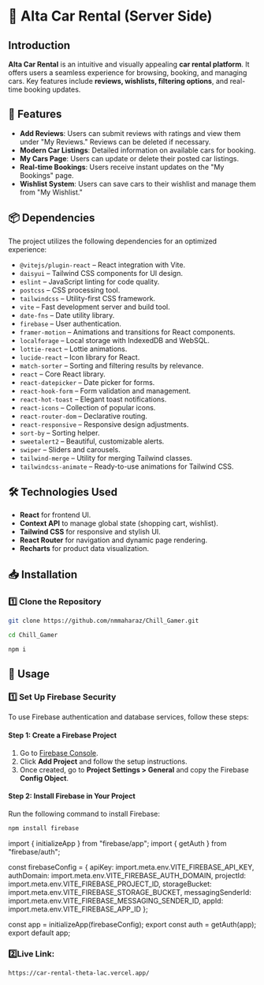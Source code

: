 # 🚗 Alta Car Rental (Server Side)

## Introduction
**Alta Car Rental** is an intuitive and visually appealing **car rental platform**. It offers users a seamless experience for browsing, booking, and managing cars. Key features include **reviews, wishlists, filtering options**, and real-time booking updates.

## 🚀 Features
- **Add Reviews**: Users can submit reviews with ratings and view them under "My Reviews." Reviews can be deleted if necessary.
- **Modern Car Listings**: Detailed information on available cars for booking.
- **My Cars Page**: Users can update or delete their posted car listings.
- **Real-time Bookings**: Users receive instant updates on the "My Bookings" page.
- **Wishlist System**: Users can save cars to their wishlist and manage them from "My Wishlist."

## 📦 Dependencies
The project utilizes the following dependencies for an optimized experience:
- `@vitejs/plugin-react` – React integration with Vite.
- `daisyui` – Tailwind CSS components for UI design.
- `eslint` – JavaScript linting for code quality.
- `postcss` – CSS processing tool.
- `tailwindcss` – Utility-first CSS framework.
- `vite` – Fast development server and build tool.
- `date-fns` – Date utility library.
- `firebase` – User authentication.
- `framer-motion` – Animations and transitions for React components.
- `localforage` – Local storage with IndexedDB and WebSQL.
- `lottie-react` – Lottie animations.
- `lucide-react` – Icon library for React.
- `match-sorter` – Sorting and filtering results by relevance.
- `react` – Core React library.
- `react-datepicker` – Date picker for forms.
- `react-hook-form` – Form validation and management.
- `react-hot-toast` – Elegant toast notifications.
- `react-icons` – Collection of popular icons.
- `react-router-dom` – Declarative routing.
- `react-responsive` – Responsive design adjustments.
- `sort-by` – Sorting helper.
- `sweetalert2` – Beautiful, customizable alerts.
- `swiper` – Sliders and carousels.
- `tailwind-merge` – Utility for merging Tailwind classes.
- `tailwindcss-animate` – Ready-to-use animations for Tailwind CSS.

## 🛠️ Technologies Used
- **React** for frontend UI.
- **Context API** to manage global state (shopping cart, wishlist).
- **Tailwind CSS** for responsive and stylish UI.
- **React Router** for navigation and dynamic page rendering.
- **Recharts** for product data visualization.

## 📥 Installation

### 1️⃣ Clone the Repository  
```sh
git clone https://github.com/nmmaharaz/Chill_Gamer.git
```
```sh
cd Chill_Gamer
```
```sh
npm i
```

## 🚀 Usage

### 1️⃣ Set Up Firebase Security  

To use Firebase authentication and database services, follow these steps:

#### **Step 1: Create a Firebase Project**
1. Go to [Firebase Console](https://console.firebase.google.com/).
2. Click **Add Project** and follow the setup instructions.
3. Once created, go to **Project Settings > General** and copy the Firebase **Config Object**.

#### **Step 2: Install Firebase in Your Project**
Run the following command to install Firebase:  
```sh
npm install firebase
```
import { initializeApp } from "firebase/app";
import { getAuth } from "firebase/auth";

const firebaseConfig = {
  apiKey: import.meta.env.VITE_FIREBASE_API_KEY,
  authDomain: import.meta.env.VITE_FIREBASE_AUTH_DOMAIN,
  projectId: import.meta.env.VITE_FIREBASE_PROJECT_ID,
  storageBucket: import.meta.env.VITE_FIREBASE_STORAGE_BUCKET,
  messagingSenderId: import.meta.env.VITE_FIREBASE_MESSAGING_SENDER_ID,
  appId: import.meta.env.VITE_FIREBASE_APP_ID
};

const app = initializeApp(firebaseConfig);
export const auth = getAuth(app);
export default app;



### 2️⃣Live Link:
```sh
https://car-rental-theta-lac.vercel.app/
